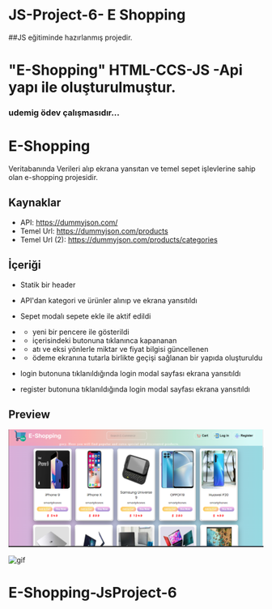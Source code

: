 # JS-Project-6- E Shopping

##JS eğitiminde hazırlanmış projedir.

# "E-Shopping" HTML-CCS-JS -Api yapı ile oluşturulmuştur.


### udemig ödev çalışmasıdır...

# E-Shopping

Veritabanında Verileri alıp ekrana yansıtan
ve temel sepet işlevlerine sahip olan e-shopping projesidir.

## Kaynaklar

- API: https://dummyjson.com/
- Temel Url: https://dummyjson.com/products
- Temel Url (2): https://dummyjson.com/products/categories

## İçeriği

- Statik bir header

- API'dan kategori ve ürünler alınıp ve ekrana yansıtıldı

- Sepet modalı sepete ekle ile aktif edildi
- - yeni bir pencere ile gösterildi
- - içerisindeki butonuna tıklanınca kapananan
- - atı ve eksi yönlerle miktar ve fiyat bilgisi güncellenen 
- - ödeme ekranına tutarla birlikte geçişi sağlanan bir yapıda oluşturuldu

- login butonuna tıklanıldığında login modal sayfası ekrana yansıtıldı
- register butonuna tıklanıldığında login modal sayfası ekrana yansıtıldı

## Preview
![print-screen](screen.PNG)

![gif](gif.gif)
# E-Shopping-JsProject-6
